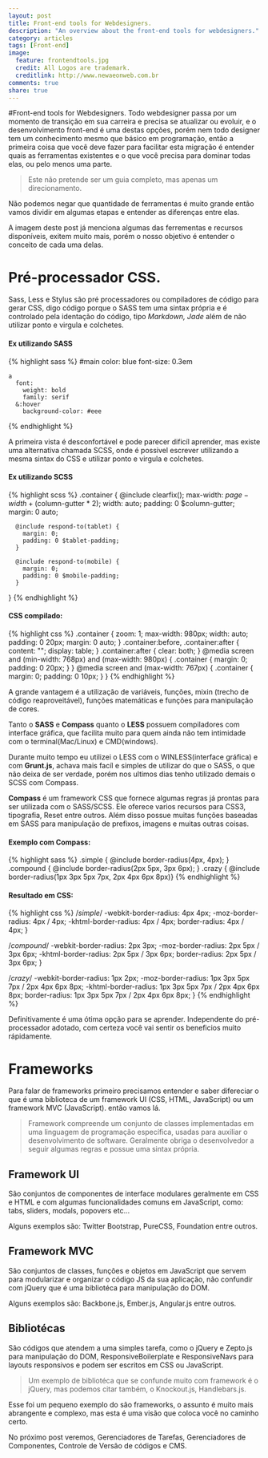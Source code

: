 ```yaml
---
layout: post
title: Front-end tools for Webdesigners.
description: "An overview about the front-end tools for webdesigners."
category: articles
tags: [Front-end]
image:
  feature: frontendtools.jpg
  credit: All Logos are trademark.
  creditlink: http://www.newaeonweb.com.br
comments: true
share: true
---
```

#Front-end tools for Webdesigners.
Todo webdesigner passa por um momento de transição em sua carreira e precisa se atualizar ou evoluir, e o desenvolvimento front-end é uma destas opções, porém nem todo designer tem um conhecimento mesmo que básico em programação, então a primeira coisa que você deve fazer para facilitar esta migração é entender quais as ferramentas existentes e o que você precisa para dominar todas elas, ou pelo menos uma parte.

> Este não pretende ser um guia completo, mas apenas um direcionamento.

Não podemos negar que quantidade de ferramentas é muito grande então vamos dividir em algumas etapas e entender as diferenças entre elas.

A imagem deste post já menciona algumas das ferrementas e recursos disponíveis, exitem muito mais, porém o nosso objetivo é entender o conceito de cada uma delas.

# Pré-processador CSS.

Sass, Less e Stylus são pré processadores ou compiladores de código para gerar CSS, digo código porque o SASS tem uma sintax própria e é controlado pela identação do código, tipo _Markdown, Jade_ além de não utilizar ponto e virgula e colchetes.

#### Ex utilizando SASS

{% highlight sass %}
  #main
    color: blue
    font-size: 0.3em

    a
      font:
        weight: bold
        family: serif
      &:hover
        background-color: #eee
{% endhighlight %}

A primeira vista é desconfortável e pode parecer dificíl aprender, mas existe uma alternativa chamada SCSS, onde é possivel escrever utilizando a mesma sintax do CSS e utilizar ponto e virgula e colchetes.

#### Ex utilizando SCSS

{% highlight scss %}
  .container {
    @include clearfix();
    max-width: $page-width + ($column-gutter * 2);
    width: auto;
    padding: 0 $column-gutter;
    margin: 0 auto;

      @include respond-to(tablet) {
        margin: 0;
        padding: 0 $tablet-padding;
      }

      @include respond-to(mobile) {
        margin: 0;
        padding: 0 $mobile-padding;
      }
  }
{% endhighlight %}

#### CSS compilado:

{% highlight css %}
  .container {
    zoom: 1;
    max-width: 980px;
    width: auto;
    padding: 0 20px;
    margin: 0 auto;
  }
  .container:before, .container:after {
    content: "";
    display: table;
  }
  .container:after {
    clear: both;
  }
  @media screen and (min-width: 768px) and (max-width: 980px) {
    .container {
      margin: 0;
      padding: 0 20px;
    }
  }
  @media screen and (max-width: 767px) {
    .container {
      margin: 0;
      padding: 0 10px;
    }
  }
{% endhighlight %}

A grande vantagem é a utilização de variáveis, funções, mixin (trecho de código reaproveitável), funções matemáticas e funções para manipulação de cores.

Tanto o **SASS** e **Compass** quanto o **LESS** possuem compiladores com interface gráfica, que facilita muito para quem ainda não tem intimidade com o terminal(Mac/Linux) e CMD(windows).

Durante muito tempo eu utilizei o LESS com o WINLESS(interface gráfica) e com **Grunt.js**, achava mais facíl e simples de utilizar do que o SASS, o que não deixa de ser verdade, porém nos ultimos dias tenho utilizado demais o SCSS com Compass.

**Compass** é um framework CSS que fornece algumas regras já prontas para ser utilizada com o SASS/SCSS. Ele oferece varios recursos para CSS3, tipografia, Reset entre outros. Além disso possue muitas funções baseadas em SASS para manipulação de prefixos, imagens e muitas outras coisas.

#### Exemplo com Compass:

{% highlight sass %}
 .simple   { @include border-radius(4px, 4px); }
 .compound { @include border-radius(2px 5px, 3px 6px); }
 .crazy    { @include border-radius(1px 3px 5px 7px, 2px 4px 6px 8px)}
{% endhighlight %}

#### Resultado em CSS:

{% highlight css %}
  /*simple*/
  -webkit-border-radius: 4px 4px;
  -moz-border-radius: 4px / 4px;
  -khtml-border-radius: 4px / 4px;
  border-radius: 4px / 4px; }

  /*compound*/
  -webkit-border-radius: 2px 3px;
  -moz-border-radius: 2px 5px / 3px 6px;
  -khtml-border-radius: 2px 5px / 3px 6px;
  border-radius: 2px 5px / 3px 6px; }

  /*crazy*/
  -webkit-border-radius: 1px 2px;
  -moz-border-radius: 1px 3px 5px 7px / 2px 4px 6px 8px;
  -khtml-border-radius: 1px 3px 5px 7px / 2px 4px 6px 8px;
  border-radius: 1px 3px 5px 7px / 2px 4px 6px 8px; }
{% endhighlight %}

Definitivamente é uma ótima opção para se aprender. Independente do pré-processador adotado, com certeza você vai sentir os beneficios muito rápidamente.

# Frameworks

Para falar de frameworks primeiro precisamos entender e saber difereciar o que é uma biblioteca de um framework UI (CSS, HTML, JavaScript) ou um framework MVC (JavaScript). então vamos lá.

> Framework compreende um conjunto de classes implementadas em uma linguagem de programação específica, usadas para auxiliar o desenvolvimento de software. Geralmente obriga o desenvolvedor a seguir algumas regras e possue uma sintax própria.

## Framework UI

São conjuntos de componentes de interface modulares geralmente em CSS e HTML e com algumas funcionalidades comuns em JavaScript, como: tabs, sliders, modals, popovers etc...

Alguns exemplos são: Twitter Bootstrap, PureCSS, Foundation entre outros.

## Framework MVC

São conjuntos de classes, funções e objetos em JavaScript que servem para modularizar e organizar o código JS da sua aplicação, não confundir com jQuery que é uma bibliotéca para manipulação do DOM.

Alguns exemplos são: Backbone.js, Ember.js, Angular.js entre outros.

## Bibliotécas

São códigos que atendem a uma simples tarefa, como o jQuery e Zepto.js para manipulação do DOM, ResponsiveBoilerplate e ResponsiveNavs para layouts responsivos e podem ser escritos em CSS ou JavaScript.

> Um exemplo de bibliotéca que se confunde muito com framework é o jQuery, mas podemos citar também, o Knockout.js, Handlebars.js.

Esse foi um pequeno exemplo do são frameworks, o assunto é muito mais abrangente e complexo, mas esta é uma visão que coloca você no caminho certo.

No próximo post veremos, Gerenciadores de Tarefas, Gerenciadores de Componentes, Controle de Versão de códigos e CMS.
